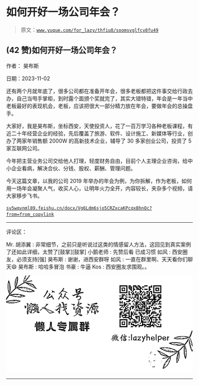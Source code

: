 # 如何开好一场公司年会？

> 原文：[`www.yuque.com/for_lazy/thfiu8/soomsvglfcy8fu49`](https://www.yuque.com/for_lazy/thfiu8/soomsvglfcy8fu49)

## (42 赞)如何开好一场公司年会？

作者： 昊布斯

日期：2023-11-02

还有两个月就年底了，很多公司都在准备开年会，很多老板都把这件事交给行政去办，自己当甩手掌柜，到时露个面颁个奖就完了，其实大错特错，年会是一年当中老板最好的表现机会，老板，应该把很大一部分精力放在年会，要做年会的总操盘手。

大家好，我是昊布斯，坐标西安，天使投资人，花了一百万学习各种老板课程，有近二十年经营企业的经验，先后覆盖了旅游、软件、设计施工、新媒体等行业，创办了两家年销售额 2000W 的高新技术企业，辅导了 30 多家创业公司，投资了 5 家互联网公司。

今年把主营业务公司交给他人打理，轻度财务自由，目前个人主理企业咨询，给中小企业看病，解决合伙、分钱、股权、薪酬、管理问题。

今天这篇文章，以我的公司 2019 年举办的年会为例，为你拆解，作为老板，如何用一场年会凝聚人气，收买人心，让明年火力全开，内容较长，夹杂多个视频，请大家移步飞书。

[`sv5wqvnml89.feishu.cn/docx/Vg6Ldm6sjo5CRZxcaKPcqxBhnOc?from=from_copylink`](https://sv5wqvnml89.feishu.cn/docx/Vg6Ldm6sjo5CRZxcaKPcqxBhnOc?from=from_copylink)

* * *

评论区：

Mr. 胡添翼 : 非常细节，之前只是听说过这类的情感留人方法，这回见到真实案例了还如此详细，太赞了[鼓掌][鼓掌]
小鹅老师 : 先赞后看 已成习惯
如风 : 西安圈友，必须支持[强]
昊布斯 : 谢谢，进西安群呀
如风 : 一直在群里啊、天天看你们聊天😄
昊布斯 : 哈哈多冒泡
书豪 : 牛逼
Kos : 西安圈友求围观。。

![](img/1c37d505930596d12a88ab23e11aa07a.png)

* * *